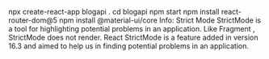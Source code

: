 npx create-react-app blogapi .
cd blogapi
npm start
npm install react-router-dom@5
npm install @material-ui/core
Info:
Strict Mode
StrictMode is a tool for highlighting potential problems in an application. Like Fragment , StrictMode does not render. React StrictMode is a feature added in version 16.3 and aimed to help us in finding potential problems in an application.
